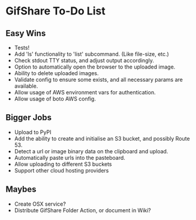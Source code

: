 GifShare To-Do List
===================

Easy Wins
---------
* Tests!
* Add 'ls' functionality to 'list' subcommand. (Like file-size, etc.)
* Check stdout TTY status, and adjust output accordingly.
* Option to automatically open the browser to the uploaded image.
* Ability to delete uploaded images.
* Validate config to ensure some exists, and all necessary params are available.
* Allow usage of AWS environment vars for authentication.
* Allow usage of boto AWS config.

Bigger Jobs
-----------
* Upload to PyPI
* Add the ability to create and initialise an S3 bucket, and possibly Route 53.
* Detect a url or image binary data on the clipboard and upload.
* Automatically paste urls into the pasteboard.
* Allow uploading to different S3 buckets
* Support other cloud hosting providers

Maybes
------
* Create OSX service?
* Distribute GifShare Folder Action, or document in Wiki?
